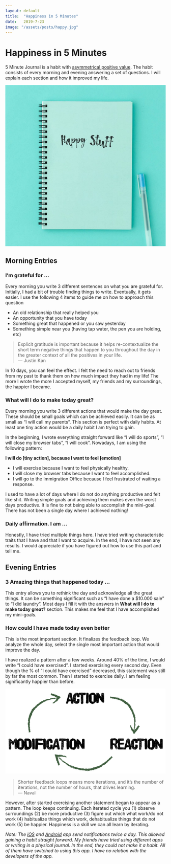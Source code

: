 ```yaml
---
layout: default
title:  "Happiness in 5 Minutes"
date:   2019-7-23
image: "/assets/posts/happy.jpg"
---
```


# Happiness in 5 Minutes

5 Minute Journal is a habit with [asymmetrical positive value](https://www.youtube.com/watch?list=WL&t=2858&v=m_56L8EGLIk&feature=youtu.be). The habit consists of every morning and evening answering a set of questions. I will explain each section and how it improved my life.

![](/assets/posts/happy.jpg)

## Morning Entries

### I’m grateful for …

Every morning you write 3 different sentences on what you are grateful for. Initially, I had a bit of trouble finding things to write. Eventually, it gets easier. I use the following 4 items to guide me on how to approach this question

- An old relationship that really helped you
- An opportunity that you have today
- Something great that happened or you saw yesterday
- Something simple near you (having tap water, the pen you are holding, etc)

> Explicit gratitude is important because it helps re-contextualize the short term negative things that happen to you throughout the day in the greater context of all the positives in your life.  
> — Justin Kan

In 10 days, you can feel the effect. I felt the need to reach out to friends from my past to thank them on how much impact they had in my life! The more I wrote the more I accepted myself, my friends and my surroundings, the happier I became.

### What will I do to make today great?

Every morning you write 3 different actions that would make the day great. These should be small goals which can be achieved easily. It can be as small as “I will call my parents”. This section is perfect with daily habits. At least one tiny action would be a daily habit I am trying to gain.

In the beginning, I wrote everything straight forward like “I will do sports”, “I will close my browser tabs”, “I will cook”. Nowadays, I am using the following pattern:

**I will do [tiny action], because I want to feel [emotion]**

- I will exercise because I want to feel physically healthy.
- I will close my browser tabs because I want to feel accomplished.
- I will go to the Immigration Office because I feel frustrated of waiting a response.

I used to have a lot of days where I do not do anything productive and felt like shit. Writing simple goals and achieving them makes even the worst days productive. It is fine to not being able to accomplish the mini-goal. There has not been a single day where I achieved nothing!

### Daily affirmation. I am …

Honestly, I have tried multiple things here. I have tried writing characteristic traits that I have and that I want to acquire. In the end, I have not seen any results. I would appreciate if you have figured out how to use this part and tell me.

## Evening Entries

### 3 Amazing things that happened today …

This entry allows you to rethink the day and acknowledge all the great things. It can be something significant such as “I have done a $10.000 sale” to “I did laundry”. Most days I fill it with the answers in **What will I do to make today great?** section. This makes me feel that I have accomplished my mini-goals.

### How could I have made today even better

This is the most important section. It finalizes the feedback loop. We analyze the whole day, select the single most important action that would improve the day.

I have realized a pattern after a few weeks. Around 40% of the time, I would write “I could have exercised”. I started exercising every second day. Even though the % of “I could have exercised” decreased, this statement was still by far the most common. Then I started to exercise daily. I am feeling significantly happier than before.

![](/assets/posts/action_loop.png)

> Shorter feedback loops means more iterations, and it’s the number of iterations, not the number of hours, that drives learning.  
> — Naval

However, after started exercising another statement began to appear as a pattern. The loop keeps continuing. Each iterated cycle you (1) observe surroundings (2) be more productive (3) figure out which what work/do not work (4) habitualize things which work, dehabitualize things that do not work (5) be happier. Happiness is a skill we can all learn by iterating.

_Note: The [iOS](https://apps.apple.com/us/app/5-minute-journal-daily-diary/id1062945251) and [Android](https://play.google.com/store/apps/details?id=com.intelligentchange.fiveminutejournal&hl=en_SG) app send notifications twice a day. This allowed gaining a habit straight forward. My friends have tried using different apps or writing in a physical journal. In the end, they could not make it a habit. All of them have switched to using this app. I have no relation with the developers of the app._